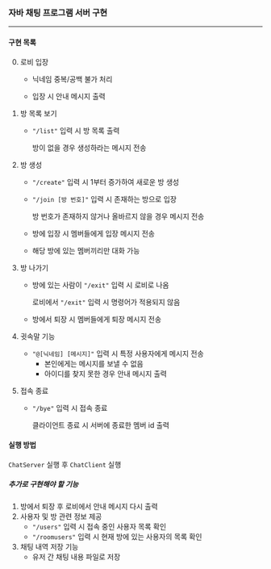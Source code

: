### 자바 채팅 프로그램 서버 구현

<hr>


#### 구현 목록

0. 로비 입장

   - 닉네임 중복/공백 불가 처리

   - 입장 시 안내 메시지 출력



1. 방 목록 보기

   - `"/list"` 입력 시 방 목록 출력

     방이 없을 경우 생성하라는 메시지 전송



2. 방 생성

   - `"/create"` 입력 시 1부터 증가하여 새로운 방 생성

   - `"/join [방 번호]"` 입력 시 존재하는 방으로 입장

     방 번호가 존재하지 않거나 올바르지 않을 경우 메시지 전송

   - 방에 입장 시 멤버들에게 입장 메시지 전송

   - 해당 방에 있는 멤버끼리만 대화 가능



3. 방 나가기

   - 방에 있는 사람이 `"/exit"` 입력 시 로비로 나옴

     로비에서 `"/exit"` 입력 시 명령어가 적용되지 않음

   - 방에서 퇴장 시 멤버들에게 퇴장 메시지 전송



4. 귓속말 기능
   - `"@[닉네임] [메시지]"` 입력 시 특정 사용자에게 메시지 전송
     - 본인에게는 메시지를 보낼 수 없음
     - 아이디를 찾지 못한 경우 안내 메시지 출력



5. 접속 종료

   - `"/bye"` 입력 시 접속 종료

     클라이언트 종료 시 서버에 종료한 멤버 id 출력



#### 실행 방법

`ChatServer` 실행 후 `ChatClient` 실행





##### 추가로 구현해야 할 기능

1. 방에서 퇴장 후 로비에서 안내 메시지 다시 출력
2. 사용자 및 방 관련 정보 제공
   - `"/users"` 입력 시 접속 중인 사용자 목록 확인
   - `"/roomusers"` 입력 시 현재 방에 있는 사용자의 목록 확인
3. 채팅 내역 저장 기능
   - 유저 간 채팅 내용 파일로 저장

